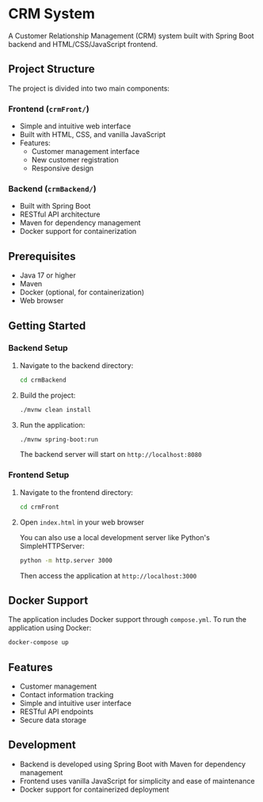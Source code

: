 # CRM System

A Customer Relationship Management (CRM) system built with Spring Boot backend and HTML/CSS/JavaScript frontend.

## Project Structure

The project is divided into two main components:

### Frontend (`crmFront/`)
- Simple and intuitive web interface
- Built with HTML, CSS, and vanilla JavaScript
- Features:
  - Customer management interface
  - New customer registration
  - Responsive design

### Backend (`crmBackend/`)
- Built with Spring Boot
- RESTful API architecture
- Maven for dependency management
- Docker support for containerization

## Prerequisites

- Java 17 or higher
- Maven
- Docker (optional, for containerization)
- Web browser

## Getting Started

### Backend Setup

1. Navigate to the backend directory:
   ```bash
   cd crmBackend
   ```

2. Build the project:
   ```bash
   ./mvnw clean install
   ```

3. Run the application:
   ```bash
   ./mvnw spring-boot:run
   ```

   The backend server will start on `http://localhost:8080`

### Frontend Setup

1. Navigate to the frontend directory:
   ```bash
   cd crmFront
   ```

2. Open `index.html` in your web browser

   You can also use a local development server like Python's SimpleHTTPServer:
   ```bash
   python -m http.server 3000
   ```

   Then access the application at `http://localhost:3000`

## Docker Support

The application includes Docker support through `compose.yml`. To run the application using Docker:

```bash
docker-compose up
```

## Features

- Customer management
- Contact information tracking
- Simple and intuitive user interface
- RESTful API endpoints
- Secure data storage

## Development

- Backend is developed using Spring Boot with Maven for dependency management
- Frontend uses vanilla JavaScript for simplicity and ease of maintenance
- Docker support for containerized deployment

